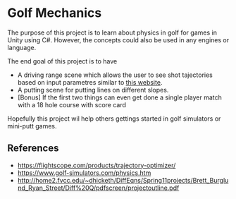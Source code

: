 # Golf Mechanics

The purpose of this project is to learn about physics in golf for games in Unity using C#. However, the concepts could also be used in any engines or language.

The end goal of this project is to have
- A driving range scene which allows the user to see shot tajectories based on input parametres similar to [this website](https://flightscope.com/products/trajectory-optimizer/).
- A putting scene for putting lines on different slopes.
- [Bonus] If the first two things can even get done a single player match with a 18 hole course with score card

Hopefully this project wil help others gettings started in golf simulators or mini-putt games.

## References
- https://flightscope.com/products/trajectory-optimizer/
- https://www.golf-simulators.com/physics.htm
- http://home2.fvcc.edu/~dhicketh/DiffEqns/Spring11projects/Brett_Burglund_Ryan_Street/Diff%20Q/pdfscreen/projectoutline.pdf
